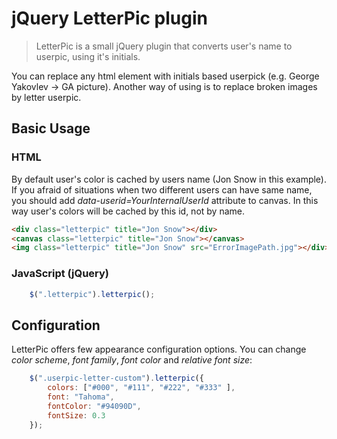 # jQuery LetterPic plugin
> LetterPic is a small jQuery plugin that converts user's name to userpic, using it's initials.

You can replace any html element with initials based userpick (e.g. George Yakovlev -> GA picture).
Another way of using is to replace broken images by letter userpic.

## Basic Usage

### HTML

By default user's color is cached by users name (Jon Snow in this example).
If you afraid of situations when two different users can have same name,
you should add *data-userid=YourInternalUserId* attribute to canvas. 
In this way user's colors will be cached by this id, not by name.

```html
<div class="letterpic" title="Jon Snow"></div>
<canvas class="letterpic" title="Jon Snow"></canvas>
<img class="letterpic" title="Jon Snow" src="ErrorImagePath.jpg"></div>
```

### JavaScript (jQuery)

```js
    $(".letterpic").letterpic();
```

## Configuration

LetterPic offers few appearance configuration options. 
You can change *color scheme*, *font family*, *font color* and *relative font size*:

```js
    $(".userpic-letter-custom").letterpic({
        colors: ["#000", "#111", "#222", "#333" ],
        font: "Tahoma",
        fontColor: "#94090D",
        fontSize: 0.3
    });
```